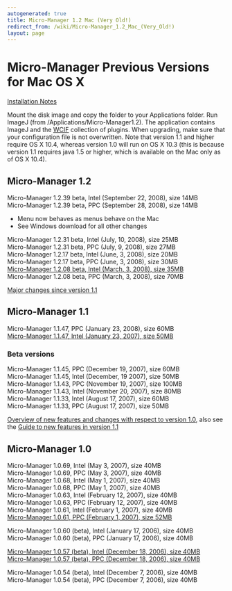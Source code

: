 ```yaml
---
autogenerated: true
title: Micro-Manager 1.2 Mac (Very Old!)
redirect_from: /wiki/Micro-Manager_1.2_Mac_(Very_Old!)
layout: page
---
```


# <span class="sbig">Micro-Manager Previous Versions for Mac OS X </span>

[Installation
Notes](https://valelab.ucsf.edu/~nico/MMweb/downloads.php?object=main)  
  
Mount the disk image and copy the folder to your Applications folder.
Run ImageJ (from /Applications/Micro-Manager1.2). The application
contains ImageJ and the
[WCIF](http://www.uhnresearch.ca/facilities/wcif/imagej/) collection of
plugins. When upgrading, make sure that your configuration file is not
overwritten. Note that version 1.1 and higher require OS X 10.4, whereas
version 1.0 will run on OS X 10.3 (this is because version 1.1 requires
java 1.5 or higher, which is available on the Mac only as of OS X
10.4).  
  

## Micro-Manager 1.2

<span>Micro-Manager 1.2.39 beta, Intel (September 22, 2008), size
14MB</span>  
<span>Micro-Manager 1.2.39 beta, PPC (September 28, 2008), size
14MB</span>  

-   Menu now behaves as menus behave on the Mac
-   See Windows download for all other changes

<span>Micro-Manager 1.2.31 beta, Intel (July, 10, 2008), size
25MB</span>  
<span>Micro-Manager 1.2.31 beta, PPC (July, 9, 2008), size 27MB</span>  
<span>Micro-Manager 1.2.17 beta, Intel (June, 3, 2008), size
20MB</span>  
<span>Micro-Manager 1.2.17 beta, PPC (June, 3, 2008), size 30MB</span>  
[<span>Micro-Manager 1.2.08 beta, Intel (March, 3, 2008), size
35MB</span>](https://download.micro-manager.org/release/1.2/Mac/Micro-Manager_Mac(Intel)_1.2.08.dmg)  
<span>Micro-Manager 1.2.08 beta, PPC (March, 3, 2008), size
70MB</span>  
  
[<span> Major changes since version 1.1
</span>](https://valelab.ucsf.edu/~nico/MMweb/documentation.php?object=NewFeature1_2)

## Micro-Manager 1.1

<span>Micro-Manager 1.1.47, PPC (January 23, 2008), size 60MB</span>  
[<span>Micro-Manager 1.1.47, Intel (January 23, 2007), size
50MB</span>](https://download.micro-manager.org/release/1.1/Mac/Micro-Manager_Mac(Intel)_1.1.47.dmg)  

### Beta versions

<span>Micro-Manager 1.1.45, PPC (December 19, 2007), size 60MB</span>  
<span>Micro-Manager 1.1.45, Intel (December, 19 2007), size
50MB</span>  
<span>Micro-Manager 1.1.43, PPC (November 19, 2007), size 100MB</span>  
<span>Micro-Manager 1.1.43, Intel (November 20, 2007), size
80MB</span>  
<span>Micro-Manager 1.1.33, Intel (August 17, 2007), size 60MB</span>  
<span>Micro-Manager 1.1.33, PPC (August 17, 2007), size 50MB</span>  
  
[Overview of new features and changes with respect to version
1.0](https://valelab.ucsf.edu/~nico/MMweb/documentation.php?object=NewFeature),
also see the [Guide to new features in version
1.1](https://valelab.ucsf.edu/~nico/MMweb/documentation.php?object=NewGuide)  

## Micro-Manager 1.0

<span>Micro-Manager 1.0.69, Intel (May 3, 2007), size 40MB</span>  
<span>Micro-Manager 1.0.69, PPC (May 3, 2007), size 40MB</span>  
<span>Micro-Manager 1.0.68, Intel (May 1, 2007), size 40MB</span>  
<span>Micro-Manager 1.0.68, PPC (May 1, 2007), size 40MB</span>  
<span>Micro-Manager 1.0.63, Intel (February 12, 2007), size
40MB</span>  
<span>Micro-Manager 1.0.63, PPC (February 12, 2007), size 40MB</span>  
<span>Micro-Manager 1.0.61, Intel (February 1, 2007), size 40MB</span>  
[<span>Micro-Manager 1.0.61, PPC (February 1, 2007), size
52MB</span>](https://download.micro-manager.org/release/1.0/Mac/Micro-Manager_Mac(PPC)_1_0_61.dmg)  
  
<span>Micro-Manager 1.0.60 (beta), Intel (January 17, 2006), size
40MB</span>  
<span>Micro-Manager 1.0.60 (beta), PPC (January 17, 2006), size
40MB</span>  
  
[<span>Micro-Manager 1.0.57 (beta), Intel (December 18, 2006), size
40MB</span>](https://download.micro-manager.org/release/1.0/Mac/Micro-Manager_Mac(Intel)_1_057.dmg)  
[<span>Micro-Manager 1.0.57 (beta), PPC (December 18, 2006), size
40MB</span>](https://download.micro-manager.org/release/1.0/Mac/Micro-Manager_Mac(PPC)_1_0_57.dmg)  
  
  
<span>Micro-Manager 1.0.54 (beta), Intel (December 7, 2006), size
40MB</span>  
<span>Micro-Manager 1.0.54 (beta), PPC (December 7, 2006), size
40MB</span>  
